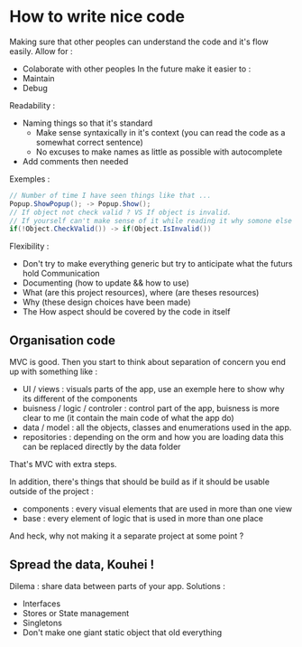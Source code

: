 # How to write nice code

Making sure that other peoples can understand the code and it's flow easily. Allow for :
- Colaborate with other peoples
In the future make it easier to :
- Maintain
- Debug

Readability :
- Naming things so that it's standard
    - Make sense syntaxically in it's context (you can read the code as a somewhat correct sentence)
    - No excuses to make names as little as possible with autocomplete
- Add comments then needed

Exemples :

```C#
// Number of time I have seen things like that ...
Popup.ShowPopup(); -> Popup.Show();
// If object not check valid ? VS If object is invalid.
// If yourself can't make sense of it while reading it why somone else would
if(!Object.CheckValid()) -> if(Object.IsInvalid())
```

Flexibility :
- Don't try to make everything generic but try to anticipate what the futurs hold
Communication
- Documenting (how to update && how to use)
- What (are this project resources), where (are theses resources)
- Why (these design choices have been made)
- The How aspect should be covered by the code in itself

## Organisation code

MVC is good. Then you start to think about separation of concern you end up with something like :

- UI / views : visuals parts of the app, use an exemple here to show why its different of the components
- buisness / logic / controler : control part of the app, buisness is more clear to me (it contain the main code of what the app do)
- data / model : all the objects, classes and enumerations used in the app.
- repositories : depending on the orm and how you are loading data this can be replaced directly by the data folder

That's MVC with extra steps.

In addition, there's things that should be build as if it should be usable outside of the project :
- components : every visual elements that are used in more than one view
- base : every element of logic that is used in more than one place

And heck, why not making it a separate project at some point ?

## Spread the data, Kouhei !

Dilema : share data between parts of your app. Solutions :
- Interfaces
- Stores or State management
- Singletons
- Don't make one giant static object that old everything